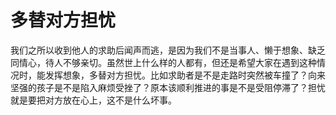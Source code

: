 # 多替对方担忧

我们之所以收到他人的求助后闻声而逃，是因为我们不是当事人、懒于想象、缺乏同情心，待人不够亲切。虽然世上什么样的人都有，但还是希望大家在遇到这种情况时，能发挥想象，多替对方担忧。比如求助者是不是走路时突然被车撞了？向来坚强的孩子是不是陷入麻烦受挫了？原本该顺利推进的事是不是受阻停滞了？担忧就是要把对方放在心上，这不是什么坏事。
